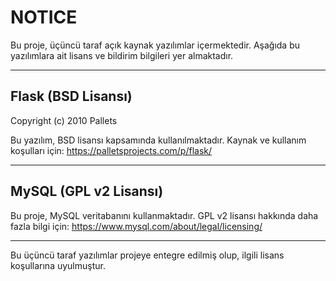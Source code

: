 # NOTICE

Bu proje, üçüncü taraf açık kaynak yazılımlar içermektedir. Aşağıda bu yazılımlara ait lisans ve bildirim bilgileri yer almaktadır.

---

## Flask (BSD Lisansı)

Copyright (c) 2010 Pallets

Bu yazılım, BSD lisansı kapsamında kullanılmaktadır. Kaynak ve kullanım koşulları için: https://palletsprojects.com/p/flask/

---

## MySQL (GPL v2 Lisansı)

Bu proje, MySQL veritabanını kullanmaktadır. GPL v2 lisansı hakkında daha fazla bilgi için: https://www.mysql.com/about/legal/licensing/

---

Bu üçüncü taraf yazılımlar projeye entegre edilmiş olup, ilgili lisans koşullarına uyulmuştur.
